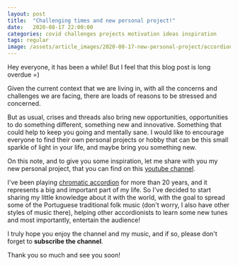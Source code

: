 ```yaml
---
layout: post
title:  "Challenging times and new personal project!"
date:   2020-08-17 22:00:00
categories: covid challenges projects motivation ideas inspiration
tags: regular
image: /assets/article_images/2020-08-17-new-personal-project/accordion.png
---
```


Hey everyone, it has been a while! But I feel that this blog post is long overdue =) 

Given the current context that we are living in, with all the concerns and challenges we are facing, there are loads of reasons to be stressed and concerned. 

But as usual, crises and threads also bring new opportunities, opportunities to do something different, something new and innovative. Something that could help to keep you going and mentally sane. I would like to encourage everyone to find their own personal projects or hobby that can be this small sparkle of light in your life, and maybe bring you something new. 

On this note, and to give you some inspiration, let me share with you my new personal project, that you can find on this [youtube channel](https://www.youtube.com/channel/UCiO-K4xRB82ToJt9PK3x_EA).

I've been playing [chromatic accordion](https://en.wikipedia.org/wiki/Chromatic_button_accordion) for more than 20 years, and it represents a big and important part of my life. So I've decided to start sharing my little knowledge about it with the world, with the goal to spread some of the Portuguese traditional folk music (don't worry, I also have other styles of music there), helping other accordionists to learn some new tunes and most importantly, entertain the audience!

I truly hope you enjoy the channel and my music, and if so, please don't forget to **subscribe the channel**.

Thank you so much and see you soon!
